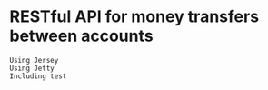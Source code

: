 # RESTful API for money transfers between accounts

```
Using Jersey
Using Jetty
Including test
```



